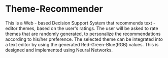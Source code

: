 # Theme-Recommender
This is a Web - based Decision Support System that recommends text - editor themes, based on the user's ratings. The user will be asked to rate themes that are randomly generated, to personalize the recommendations according to his/her preference. The selected theme can be integrated into a text editor by using the generated Red-Green-Blue(RGB) values. This is designed and implemented using Neural Networks. 
